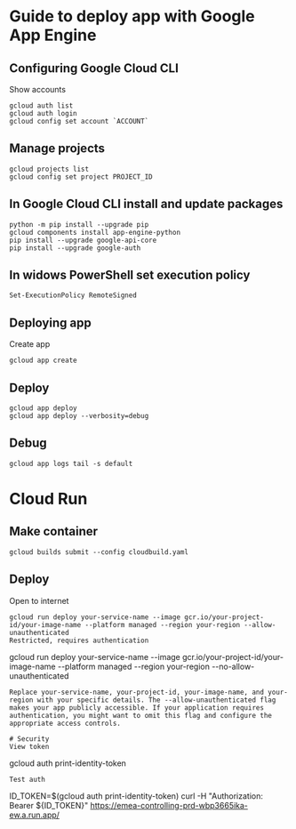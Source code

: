 # Guide to deploy app with Google App Engine

## Configuring Google Cloud CLI
Show accounts
```
gcloud auth list
gcloud auth login
gcloud config set account `ACCOUNT`
```

## Manage projects
```
gcloud projects list
gcloud config set project PROJECT_ID

```

## In Google Cloud CLI install and update packages
```
python -m pip install --upgrade pip
gcloud components install app-engine-python
pip install --upgrade google-api-core
pip install --upgrade google-auth

```

## In widows PowerShell set execution policy
```
Set-ExecutionPolicy RemoteSigned
```


## Deploying app
Create app
```
gcloud app create
```
## Deploy
```
gcloud app deploy
gcloud app deploy --verbosity=debug
```

## Debug
```
gcloud app logs tail -s default
```

# Cloud Run

## Make container
```
gcloud builds submit --config cloudbuild.yaml
```

## Deploy
Open to internet
```
gcloud run deploy your-service-name --image gcr.io/your-project-id/your-image-name --platform managed --region your-region --allow-unauthenticated
Restricted, requires authentication
```
gcloud run deploy your-service-name --image gcr.io/your-project-id/your-image-name --platform managed --region your-region --no-allow-unauthenticated

```
Replace your-service-name, your-project-id, your-image-name, and your-region with your specific details. The --allow-unauthenticated flag makes your app publicly accessible. If your application requires authentication, you might want to omit this flag and configure the appropriate access controls.

# Security
View token
```
gcloud auth print-identity-token
```
Test auth
```
ID_TOKEN=$(gcloud auth print-identity-token)
curl -H "Authorization: Bearer ${ID_TOKEN}" https://emea-controlling-prd-wbp3665ika-ew.a.run.app/
```
